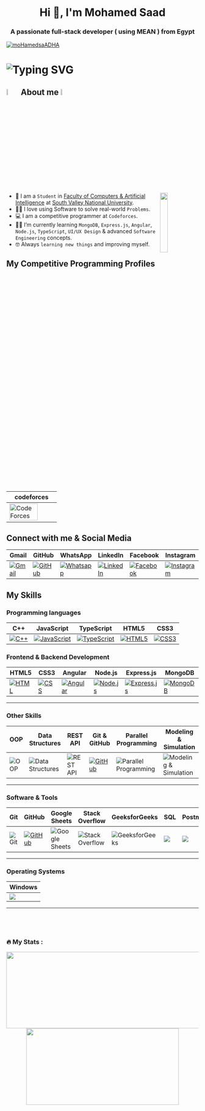 <h1 align="center">Hi 👋, I'm Mohamed Saad</h1>
<h3 align="center">A passionate full-stack developer ( using MEAN ) from Egypt</h3>
<p align="left"> 
  <a href="https://github.com/ryo-ma/github-profile-trophy">
    <img src="https://github-profile-trophy.vercel.app/?username=moHamedsaADHA&theme=onedark" alt="moHamedsaADHA" />
  </a> 
</p>


<h1>
  <img src="https://readme-typing-svg.herokuapp.com?font=Roboto+Slab&weight=600&size=24&pause=1000&random=false&width=550&lines=Hi+%F0%9F%91%8B%2C+I'm+Mohamed+Saad++;I'm+a+Full-Stack+Developer+%F0%9F%92%BB.;Specialized+in+MEAN+Stack+%F0%9F%92%AA.;+Always+learning+%F0%9F%93%9A." alt="Typing SVG" />
</h1>


## <img src = "https://i.pinimg.com/originals/3f/7e/4e/3f7e4eff7c96e9fe4b8b4b1ff3f7bdb5.gif" width = 6.5%> About me <img src = "https://i.pinimg.com/originals/3f/7e/4e/3f7e4eff7c96e9fe4b8b4b1ff3f7bdb5.gif" width = 6.5%>
<img align="right" src="https://github.com/7oSkaaa/7oSkaaa/blob/main/Images/Right_Side.gif?raw=true" width=20%>


- :school: I am a `Student` in [Faculty of Computers & Artificial Intelligence](https://www.svnu.edu.eg/faculties/fci/en/home-page-en/) at [South Valley National University](https://www.svnu.edu.eg/ar/).
- :technologist: I love using Software to solve real-world `Problems`.
- :computer: I am a competitive programmer at `Codeforces`.
- :student: I’m currently learning `MongoDB`, `Express.js`, `Angular`, `Node.js`, `TypeScript`, `UI/UX Design` & advanced `Software Engineering` concepts.
- :nerd_face: Always `learning new things` and improving myself.

<!-- - :thinking: I’m currently open for a new `job opportunity`, this is [MY RESUME](http://lnkiy.in/Mohamed_Saad_CV). -->
<!-- - :boom: You can visit [MY WEBSITE](https://yourwebsite.com). -->

## My Competitive Programming Profiles
| codeforces |
|------------|
|<a href="https://codeforces.com/profile/Mo7amed_1_saad-"><img src="https://img.icons8.com/external-tal-revivo-shadow-tal-revivo/50/000000/external-codeforces-programming-competitions-and-contests-programming-community-logo-shadow-tal-revivo.png" alt="Code Forces" width=80%/></a>|

## Connect with me & Social Media
| Gmail | GitHub | WhatsApp | LinkedIn | Facebook | Instagram |
|----------|----------|----------|----------|----------|----------|
|<a href="mailto:mo7amed1saad@gmail.com"><img src="https://img.shields.io/badge/gmail-%23EA4335.svg?style=plastic&logo=gmail&logoColor=white" alt="Gmail"/></a>|<a href="https://github.com/moHamedsaADHA"><img src="https://img.shields.io/badge/github-%23181717.svg?style=plastic&logo=github&logoColor=white" alt="GitHub"/></a>|<a href="https://wa.me/201092731005"><img src="https://img.shields.io/badge/whatsapp-%2325D366.svg?style=plastic&logo=whatsapp&logoColor=white" alt="Whatsapp"/></a>|<a href="https://www.linkedin.com/in/mohammed-saad-b33767320/"><img src="https://img.shields.io/badge/linkedin-%230A66C2.svg?style=plastic&logo=linkedin&logoColor=white" alt="LinkedIn"/></a>|<a href="https://www.facebook.com/mody.mohammed.9210/?locale=ar_AR"><img src="https://img.shields.io/badge/facebook-%231877F2.svg?style=plastic&logo=facebook&logoColor=white" alt="Facebook"/></a>|<a href="https://www.instagram.com/mohamed_1_6_7/"><img src="https://img.shields.io/badge/instagram-%23E4405F.svg?style=plastic&logo=instagram&logoColor=white" alt="Instagram"/></a>|

## My Skills

### Programming languages
| C++ | JavaScript | TypeScript | HTML5 | CSS3 |
|-----|------------|------------|-------|------|
|<a href="https://www.w3schools.com/cpp/" target="_blank"><img alt="C++" src="https://img.shields.io/badge/C++%20-%2300599C.svg?style=plastic&logo=c%2B%2B&logoColor=white"></a>|<a href="https://developer.mozilla.org/en-US/docs/Web/JavaScript" target="_blank"><img alt="JavaScript" src="https://img.shields.io/badge/JavaScript%20-%23F7DF1E.svg?style=plastic&logo=javascript&logoColor=black"></a>|<a href="https://www.typescriptlang.org/" target="_blank"><img alt="TypeScript" src="https://img.shields.io/badge/TypeScript-%23007ACC.svg?style=plastic&logo=typescript&logoColor=white"></a>|<a href="https://developer.mozilla.org/en-US/docs/Web/HTML" target="_blank"><img alt="HTML5" src="https://img.shields.io/badge/HTML5-%23E34F26.svg?style=plastic&logo=html5&logoColor=white"></a>|<a href="https://developer.mozilla.org/en-US/docs/Web/CSS" target="_blank"><img alt="CSS3" src="https://img.shields.io/badge/CSS3-%231572B6.svg?style=plastic&logo=css3&logoColor=white"></a>|


### Frontend & Backend Development

| HTML5 | CSS3 | Angular | Node.js | Express.js | MongoDB |
|-------|------|---------|---------|------------|---------|
|<a href="https://www.w3.org/html/" target="_blank"><img alt="HTML" src="https://img.shields.io/badge/HTML5-E34F26?style=for-the-badge&logo=html5&logoColor=white"></a>|<a href="https://www.w3schools.com/css/" target="_blank"><img alt="CSS" src="https://img.shields.io/badge/CSS3-1572B6?style=for-the-badge&logo=css3&logoColor=white"></a>|<a href="https://angular.io/" target="_blank"><img alt="Angular" src="https://img.shields.io/badge/Angular-DD0031?style=plastic&logo=angular&logoColor=white"></a>|<a href="https://nodejs.org/" target="_blank"><img alt="Node.js" src="https://img.shields.io/badge/Node.js-43853D?style=for-the-badge&logo=node.js&logoColor=white"></a>|<a href="https://expressjs.com/" target="_blank"><img alt="Express.js" src="https://img.shields.io/badge/Express.js-000000?style=plastic&logo=express&logoColor=white"></a>|<a href="https://www.mongodb.com/" target="_blank"><img alt="MongoDB" src="https://img.shields.io/badge/MongoDB-%2347A248.svg?style=plastic&logo=mongodb&logoColor=white"></a>|

---

### Other Skills

| OOP | Data Structures | REST API | Git & GitHub | Parallel Programming | Modeling & Simulation |
|-----|------------------|----------|--------------|----------------------|------------------------|
|<img alt="OOP" src="https://img.shields.io/badge/OOP-Principles-orange?style=plastic">|<img alt="Data Structures" src="https://img.shields.io/badge/Data%20Structures-%23007ACC?style=plastic">|<img alt="REST API" src="https://img.shields.io/badge/REST%20API-%2300ADD8?style=plastic">|<a href="https://github.com/moHamedsaADHA" target="_blank"><img alt="GitHub" src="https://img.shields.io/badge/GitHub-%23121011.svg?style=plastic&logo=github&logoColor=white"></a>|<img alt="Parallel Programming" src="https://img.shields.io/badge/Parallel%20Programming-%23F29111?style=plastic">|<img alt="Modeling & Simulation" src="https://img.shields.io/badge/Modeling%20%26%20Simulation-%23A162F7?style=plastic">|

---

### Software & Tools

| Git | GitHub | Google Sheets | Stack Overflow | GeeksforGeeks | SQL | Postman | Figma |
|-----|--------|----------------|----------------|----------------|-----|---------|--------|
|<img alt="Git" src="https://img.shields.io/badge/Git-%23F05033.svg?style=plastic&logo=git&logoColor=white">|<a href="https://github.com/moHamedsaADHA" target="_blank"><img alt="GitHub" src="https://img.shields.io/badge/github-%23181717.svg?style=plastic&logo=github&logoColor=white"></a>|<img alt="Google Sheets" src="https://img.shields.io/badge/Google%20Sheets-%2334A853.svg?style=plastic&logo=google-sheets&logoColor=white">|<img alt="Stack Overflow" src="https://img.shields.io/badge/Stack%20Overflow-FE7A16?style=plastic&logo=stack-overflow&logoColor=white">|<img alt="GeeksforGeeks" src="https://img.shields.io/badge/GeeksforGeeks-%230F9D58.svg?style=plastic&logo=geeksforgeeks&logoColor=white">|<img src="https://img.shields.io/badge/SQL-%2300758F.svg?&style=plastic&logo=sql&logoColor=white"/>|<img src="https://img.shields.io/badge/Postman-FF6C37?style=plastic&logo=postman&logoColor=white">|<img src="https://img.shields.io/badge/Figma-%23F24E1E?style=plastic&logo=figma&logoColor=white">|


---

### Operating Systems

| Windows |
|---------|
|<img src="https://img.shields.io/badge/Windows-0078D6?style=plastic&logo=windows&logoColor=white">|

---

## <br>

<h3 align="left">🔥 My Stats :</h3>
<p align="center">
  <img width="600" height="200" src="https://github-readme-stats.vercel.app/api?username=moHamedsaADHA&show_icons=true&theme=vision-friendly-dark">
  <img width="400" height="200" src="https://github-readme-stats.vercel.app/api/top-langs/?username=moHamedsaADHA&size_weight=0.0005&count_weight=0.3&layout=compact&theme=vision-friendly-dark">
</p>
 
<div id="header" align="center">
  <img src="https://komarev.com/ghpvc/?username=moHamedsaADHA&style=for-the-badge&color=orange" alt=""/>
</div> 


<!-- ## 🐍 A Snake Eating My Contributions Graph

<article class="markdown-body entry-content container-lg f5" itemprop="text">
    <p align="center" dir="auto">
        <themed-picture data-catalyst-inline="true" data-catalyst="">
            <picture>
                <source media="(prefers-color-scheme: dark)" srcset="https://raw.githubusercontent.com/Ahmed-Nadyy/Ahmed-Nadyy/output/github-contribution-grid-snake-dark.svg">
                <source media="(prefers-color-scheme: light)" srcset="https://raw.githubusercontent.com/Ahmed-Nadyy/Ahmed-Nadyy/output/github-contribution-grid-snake.svg">
                <img alt="github contribution grid snake animation" src="https://raw.githubusercontent.com/Ahmed-Nadyy/Ahmed-Nadyy/output/github-contribution-grid-snake.svg" style="visibility:visible;max-width:100%;">
            </picture>
        </themed-picture>
    </p>
</article> -->


